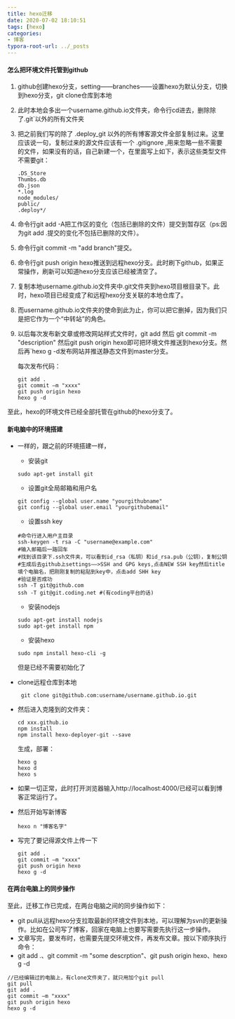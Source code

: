 ```yaml
---
title: hexo迁移
date: 2020-07-02 18:10:51
tags: [hexo]
categories: 
- 博客
typora-root-url: ../_posts
---
```


#### 怎么把环境文件托管到github

1. github创建hexo分支，setting——branches——设置hexo为默认分支，切换到hexo分支，git clone仓库到本地

2. 此时本地会多出一个username.github.io文件夹，命令行cd进去，删除除了.git`以外的所有文件夹

3. 把之前我们写的除了  .deploy_git  以外的所有博客源文件全部复制过来。这里应该说一句，复制过来的源文件应该有一个  .gitignore ,用来忽略一些不需要的文件，如果没有的话，自己新建一个，在里面写上如下，表示这些类型文件不需要git：

   ```text
   .DS_Store
   Thumbs.db
   db.json
   *.log
   node_modules/
   public/
   .deploy*/
   ```

4. 命令行git add -A把工作区的变化（包括已删除的文件）提交到暂存区（ps:因为git add .提交的变化不包括已删除的文件）。

5. 命令行git commit -m "add branch"提交。

6. 命令行git push origin hexo推送到远程hexo分支。此时刷下github，如果正常操作，刷新可以知道hexo分支应该已经被清空了。

7. 复制本地username.github.io文件夹中.git文件夹到hexo项目根目录下。此时，hexo项目已经变成了和远程hexo分支关联的本地仓库了。

8. 而username.github.io文件夹的使命到此为止，你可以把它删掉，因为我们只是把它作为一个“中转站”的角色。

9. 以后每次发布新文章或修改网站样式文件时，git add 然后 git commit -m "description"  然后git push origin hexo即可把环境文件推送到hexo分支。然后再`hexo g -d发布网站并推送静态文件到master分支。

   每次发布代码：

   ```汇编
   git add .
   git commit –m "xxxx"
   git push origin hexo
   hexo g -d
   ```

至此，hexo的环境文件已经全部托管在github的hexo分支了。

#### 新电脑中的环境搭建

- 一样的，跟之前的环境搭建一样，

  - 安装git

  ```text
  sudo apt-get install git
  ```

  - 设置git全局邮箱和用户名

  ```text
  git config --global user.name "yourgithubname"
  git config --global user.email "yourgithubemail"
  ```

  - 设置ssh key

  ```text
  #命令行进入用户主目录
  ssh-keygen -t rsa -C "username@example.com"
  #输入邮箱后一路回车
  #找到该目录下.ssh文件夹，可以看到id_rsa（私钥）和id_rsa.pub（公钥），复制公钥
  #生成后去github上settings——>SSH and GPG keys,点击NEW SSH key然后title填个电脑名，把刚刚复制的粘贴到key中，点击add SHH key
  #验证是否成功
  ssh -T git@github.com
  ssh -T git@git.coding.net #(有coding平台的话)
  ```

  - 安装nodejs

  ```text
  sudo apt-get install nodejs
  sudo apt-get install npm
  ```

  - 安装hexo  

  ```text
  sudo npm install hexo-cli -g
  ```

  但是已经不需要初始化了

- clone远程仓库到本地

  ```
   git clone git@github.com:username/username.github.io.git
  ```

- 然后进入克隆到的文件夹：

  ```text
  cd xxx.github.io
  npm install
  npm install hexo-deployer-git --save
  ```

  生成，部署：

  ```text
  hexo g
  hexo d
  hexo s
  ```

- 如果一切正常，此时打开浏览器输入http://localhost:4000/已经可以看到博客正常运行了。

- 然后开始写新博客

  ```
  hexo n "博客名字"
  ```

- 写完了要记得源文件上传一下

  ```
  git add .
  git commit –m "xxxx"
  git push origin hexo
  hexo g -d
  ```

#### 在两台电脑上的同步操作

至此，迁移工作已完成，在两台电脑之间的同步操作如下：

- git pull从远程hexo分支拉取最新的环境文件到本地，可以理解为svn的更新操作。比如在公司写了博客，回家在电脑上也要写需要先执行这一步操作。
- 文章写完，要发布时，也需要先提交环境文件，再发布文章。按以下顺序执行命令：
- git add .、git commit -m "some descrption"、git push origin hexo、hexo g -d

```
//已经编辑过的电脑上，有clone文件夹了，就只用加个git pull
git pull
git add .
git commit –m "xxxx"
git push origin hexo
hexo g -d
```

